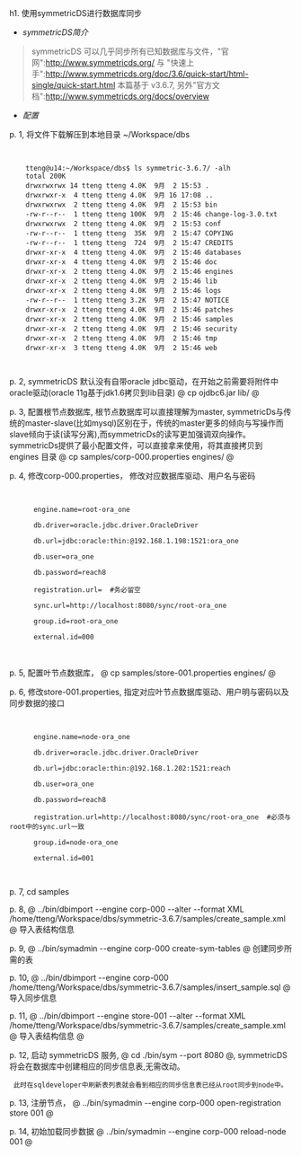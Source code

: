 h1. 使用symmetricDS进行数据库同步

* *symmetricDS简介*

> symmetricDS 可以几乎同步所有已知数据库与文件，"官网":http://www.symmetricds.org/ 与 "快速上手":http://www.symmetricds.org/doc/3.6/quick-start/html-single/quick-start.html 本篇基于 v3.6.7, 另外"官方文档":http://www.symmetricds.org/docs/overview

* *配置*
 
p.  1, 将文件下载解压到本地目录 ~/Workspace/dbs

<pre>
  <code class="shell">

    tteng@u14:~/Workspace/dbs$ ls symmetric-3.6.7/ -alh
    total 200K
    drwxrwxrwx 14 tteng tteng 4.0K  9月  2 15:53 .
    drwxrwxr-x  4 tteng tteng 4.0K  9月 16 17:08 ..
    drwxrwxrwx  2 tteng tteng 4.0K  9月  2 15:53 bin
    -rw-r--r--  1 tteng tteng 100K  9月  2 15:46 change-log-3.0.txt
    drwxrwxrwx  2 tteng tteng 4.0K  9月  2 15:53 conf
    -rw-r--r--  1 tteng tteng  35K  9月  2 15:47 COPYING
    -rw-r--r--  1 tteng tteng  724  9月  2 15:47 CREDITS
    drwxr-xr-x  4 tteng tteng 4.0K  9月  2 15:46 databases
    drwxr-xr-x  4 tteng tteng 4.0K  9月  2 15:46 doc
    drwxr-xr-x  2 tteng tteng 4.0K  9月  2 15:46 engines
    drwxr-xr-x  2 tteng tteng 4.0K  9月  2 15:46 lib
    drwxr-xr-x  2 tteng tteng 4.0K  9月  2 15:46 logs
    -rw-r--r--  1 tteng tteng 3.2K  9月  2 15:47 NOTICE
    drwxr-xr-x  2 tteng tteng 4.0K  9月  2 15:46 patches
    drwxr-xr-x  2 tteng tteng 4.0K  9月  2 15:46 samples
    drwxr-xr-x  2 tteng tteng 4.0K  9月  2 15:46 security
    drwxr-xr-x  2 tteng tteng 4.0K  9月  2 15:46 tmp
    drwxr-xr-x  3 tteng tteng 4.0K  9月  2 15:46 web

  </code>
</pre>

p.  2, symmetricDS 默认没有自带oracle jdbc驱动，在开始之前需要将附件中oracle驱动(oracle 11g基于jdk1.6拷贝到lib目录) @ cp ojdbc6.jar lib/ @

p.  3, 配置根节点数据库, 根节点数据库可以直接理解为master, symmetricDs与传统的master-slave(比如mysql)区别在于，传统的master更多的倾向与写操作而slave倾向于读(读写分离),而symmetricDs的读写更加强调双向操作。symmetricDs提供了最小配置文件，可以直接拿来使用，将其直接拷贝到 engines 目录 @ cp samples/corp-000.properties engines/ @ 

p.  4, 修改corp-000.properties， 修改对应数据库驱动、用户名与密码
  
  <pre>
    <code class="java">

      engine.name=root-ora_one

      db.driver=oracle.jdbc.driver.OracleDriver

      db.url=jdbc:oracle:thin:@192.168.1.198:1521:ora_one

      db.user=ora_one

      db.password=reach8

      registration.url=  #务必留空

      sync.url=http://localhost:8080/sync/root-ora_one

      group.id=root-ora_one

      external.id=000
    </code>  
  </pre>

p.  5, 配置叶节点数据库， @ cp samples/store-001.properties engines/ @

p.  6, 修改store-001.properties, 指定对应叶节点数据库驱动、用户明与密码以及同步数据的接口

  <pre>
    <code class="java">

      engine.name=node-ora_one

      db.driver=oracle.jdbc.driver.OracleDriver

      db.url=jdbc:oracle:thin:@192.168.1.202:1521:reach

      db.user=ora_one

      db.password=reach8

      registration.url=http://localhost:8080/sync/root-ora_one  #必须与root中的sync.url一致

      group.id=node-ora_one

      external.id=001
    </code>
  </pre>

p.  7, cd samples

p.  8, @ ../bin/dbimport --engine corp-000 --alter --format XML /home/tteng/Workspace/dbs/symmetric-3.6.7/samples/create_sample.xml @ 导入表结构信息

p.  9, @ ../bin/symadmin --engine corp-000 create-sym-tables @ 创建同步所需的表  

p.  10, @ ../bin/dbimport --engine corp-000 /home/tteng/Workspace/dbs/symmetric-3.6.7/samples/insert_sample.sql @ 导入同步信息

p.  11, @ ../bin/dbimport --engine store-001 --alter --format XML /home/tteng/Workspace/dbs/symmetric-3.6.7/samples/create_sample.xml @ 导入表结构信息 @

p.  12, 启动 symmetricDS 服务, @ cd ./bin/sym --port 8080 @, symmetricDS将会在数据库中创建相应的同步信息表,无需改动。

     此时在sqldeveloper中刷新表列表就会看到相应的同步信息表已经从root同步到node中。 

p.  13, 注册节点， @ ../bin/symadmin --engine corp-000 open-registration store 001 @

p.  14, 初始加载同步数据 @ ../bin/symadmin --engine corp-000 reload-node 001 @
